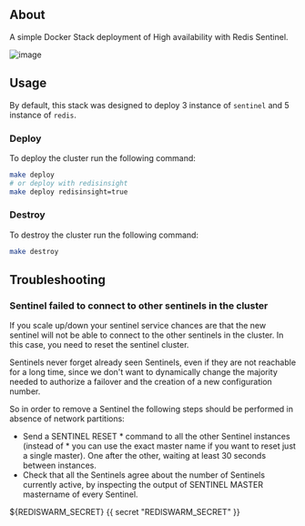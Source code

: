 ## About

A simple Docker Stack deployment of High availability with Redis Sentinel.

![image](https://github.com/rediswarm/stack/assets/4363857/5c3be12b-014b-471b-8ffe-37770194456f)

## Usage

By default, this stack was designed to deploy 3 instance of `sentinel` and 5 instance of `redis`.

### Deploy

To deploy the cluster run the following command:

```bash
make deploy
# or deploy with redisinsight
make deploy redisinsight=true
```

### Destroy

To destroy the cluster run the following command:

```bash
make destroy
```

## Troubleshooting

### Sentinel failed to connect to other sentinels in the cluster

If you scale up/down your sentinel service chances are that the new sentinel will not be able to connect to the other sentinels in the cluster. In this case, you need to reset the sentinel cluster.

Sentinels never forget already seen Sentinels, even if they are not reachable for a long time, since we don't want to dynamically change the majority needed to authorize a failover and the creation of a new configuration number.

So in order to remove a Sentinel the following steps should be performed in absence of network partitions:

- Send a SENTINEL RESET * command to all the other Sentinel instances (instead of * you can use the exact master name if you want to reset just a single master). One after the other, waiting at least 30 seconds between instances.
- Check that all the Sentinels agree about the number of Sentinels currently active, by inspecting the output of SENTINEL MASTER mastername of every Sentinel.

${REDISWARM_SECRET}
{{ secret "REDISWARM_SECRET" }}
